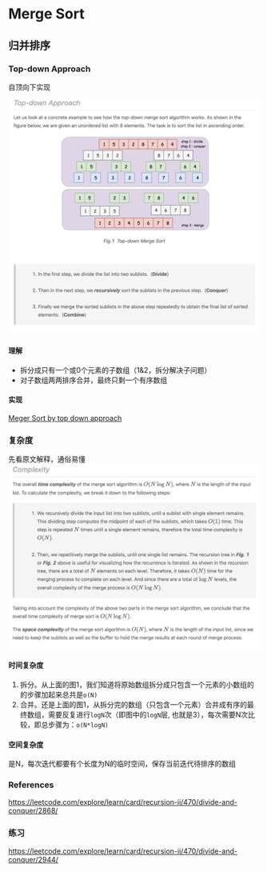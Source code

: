 # Merge Sort
## 归并排序

### Top-down Approach

自顶向下实现

![top-down](/images/explore/recursion-ii/divide-and-conquer/merge-sort-top-down.png)

#### 理解

* 拆分成只有一个或0个元素的子数组（1&2，拆分解决子问题）
* 对子数组两两排序合并，最终只剩一个有序数组

#### 实现

[Meger Sort by top down approach](merge_sort_top_down.py)


### 复杂度
先看原文解释，通俗易懂
![complexity](/images/explore/recursion-ii/divide-and-conquer/merge-sort-complexity.png)
#### 时间复杂度
1. 拆分。从上面的图1，我们知道将原始数组拆分成只包含一个元素的小数组的的步骤加起来总共是`o(N)`
2. 合并。还是上面的图1，从拆分完的数组（只包含一个元素）合并成有序的最终数组，需要反复进行`logN`次（即图中的`logN`层, 也就是3），每次需要N次比较，即总步骤为：`o(N*logN)`

#### 空间复杂度
是N，每次迭代都要有个长度为N的临时空间，保存当前迭代待排序的数组


### References
https://leetcode.com/explore/learn/card/recursion-ii/470/divide-and-conquer/2868/


### 练习
https://leetcode.com/explore/learn/card/recursion-ii/470/divide-and-conquer/2944/